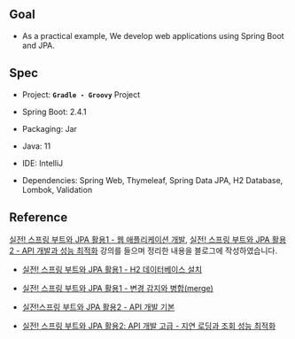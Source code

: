 ## Goal

* As a practical example, We develop web applications using Spring Boot and JPA.

## Spec

* Project: **`Gradle - Groovy`** Project

* Spring Boot: 2.4.1

* Packaging: Jar

* Java: 11

* IDE: IntelliJ

* Dependencies: Spring Web, Thymeleaf, Spring Data JPA, H2 Database, Lombok, Validation


## Reference

[실전! 스프링 부트와 JPA 활용1 - 웹 애플리케이션 개발](https://www.inflearn.com/course/%EC%8A%A4%ED%94%84%EB%A7%81%EB%B6%80%ED%8A%B8-JPA-%ED%99%9C%EC%9A%A9-1/),  [실전! 스프링 부트와 JPA 활용2 - API 개발과 성능 최적화](https://www.inflearn.com/course/%EC%8A%A4%ED%94%84%EB%A7%81%EB%B6%80%ED%8A%B8-JPA-API%EA%B0%9C%EB%B0%9C-%EC%84%B1%EB%8A%A5%EC%B5%9C%EC%A0%81%ED%99%94/dashboard) 강의를 들으며 정리한 내용을 블로그에 작성하였습니다.

* [실전! 스프링 부트와 JPA 활용1 - H2 데이터베이스 설치](https://fancy96.github.io/Springboot-H2-DB-install/)
  
* [실전! 스프링 부트와 JPA 활용1 - 변경 감지와 병합(merge)](https://fancy96.github.io/Springboot-merge/)

* [실전!스프링 부트와 JPA 활용2 - API 개발 기본](https://devfancy.github.io/SpringBoot-JPA2-basic/)

* [실전! 스프링 부트와 JPA 활용2: API 개발 고급 - 지연 로딩과 조회 성능 최적화](https://devfancy.github.io/SpringBoot-JPA2-advance/)